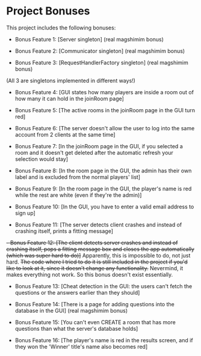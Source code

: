 # Project Bonuses

This project includes the following bonuses:

- Bonus Feature 1: [Server singleton] (real magshimim bonus)

- Bonus Feature 2: [Communicator singleton] (real magshimim bonus)

- Bonus Feature 3: [RequestHandlerFactory singleton] (real magshimim bonus)

(All 3 are singletons implemented in different ways!)

- Bonus Feature 4: [GUI states how many players are inside a room out of how many it can hold in the joinRoom page]

- Bonus Feature 5: [The active rooms in the joinRoom page in the GUI turn red]

- Bonus Feature 6: [The server doesn't allow the user to log into the same account from 2 clients at the same time]

- Bonus Feature 7: [In the joinRoom page in the GUI, if you selected a room and it doesn't get deleted after the automatic refresh your selection would stay]

- Bonus Feature 8: [In the room page in the GUI, the admin has their own label and is excluded from the normal players' list]

- Bonus Feature 9: [In the room page in the GUI, the player's name is red while the rest are white (even if they're the admin)]

- Bonus Feature 10: [In the GUI, you have to enter a valid email address to sign up]

- Bonus Feature 11: [The server detects client crashes and instead of crashing itself, prints a fitting message]

~~- Bonus Feature 12: [The client detects server crashes and instead of crashing itself, pops a fitting message box and closes the app automatically (which was super hard to do)]~~ Apparently, this is impossible to do, not just hard. ~~The code where I tried to do it is still included in the project if you'd like to look at it, since it doesn't change any functionality.~~ Nevermind, it makes everything not work. So this bonus doesn't exist essentially.

- Bonus Feature 13: [Cheat detection in the GUI: the users can't fetch the questions or the answers earlier than they should]

- Bonus Feature 14: [There is a page for adding questions into the database in the GUI] (real magshimim bonus)

- Bonus Feature 15: [You can't even CREATE a room that has more questions than what the server's database holds]

- Bonus Feature 16: [The player's name is red in the results screen, and if they won the 'Winner' title's name also becomes red]
